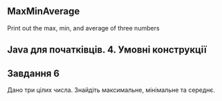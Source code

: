 ## MaxMinAverage
Print out the max, min, and average of three numbers
## Java для початківців. 4. Умовні конструкції

## Завдання 6
Дано три цілих числа. Знайдіть максимальне, мінімальне та середнє.
